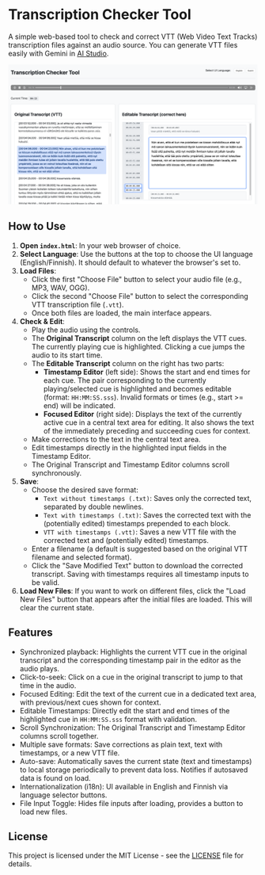 # Transcription Checker Tool

A simple web-based tool to check and correct VTT (Web Video Text Tracks) transcription files against an audio source. You can generate VTT files easily with Gemini in [AI Studio](https://aistudio.google.com).

![screenshot](<transcript screenshot.png>)

## How to Use

1.  **Open `index.html`**: In your web browser of choice.
2.  **Select Language**: Use the buttons at the top to choose the UI language (English/Finnish). It should default to whatever the browser's set to.
3.  **Load Files**:
    *   Click the first "Choose File" button to select your audio file (e.g., MP3, WAV, OGG).
    *   Click the second "Choose File" button to select the corresponding VTT transcription file (`.vtt`).
    *   Once both files are loaded, the main interface appears.
4.  **Check & Edit**:
    *   Play the audio using the controls.
    *   The **Original Transcript** column on the left displays the VTT cues. The currently playing cue is highlighted. Clicking a cue jumps the audio to its start time.
    *   The **Editable Transcript** column on the right has two parts:
        *   **Timestamp Editor** (left side): Shows the start and end times for each cue. The pair corresponding to the currently playing/selected cue is highlighted and becomes editable (format: `HH:MM:SS.sss`). Invalid formats or times (e.g., start >= end) will be indicated.
        *   **Focused Editor** (right side): Displays the text of the currently active cue in a central text area for editing. It also shows the text of the immediately preceding and succeeding cues for context.
    *   Make corrections to the text in the central text area.
    *   Edit timestamps directly in the highlighted input fields in the Timestamp Editor.
    *   The Original Transcript and Timestamp Editor columns scroll synchronously.
5.  **Save**:
    *   Choose the desired save format:
        *   `Text without timestamps (.txt)`: Saves only the corrected text, separated by double newlines.
        *   `Text with timestamps (.txt)`: Saves the corrected text with the (potentially edited) timestamps prepended to each block.
        *   `VTT with timestamps (.vtt)`: Saves a new VTT file with the corrected text and (potentially edited) timestamps.
    *   Enter a filename (a default is suggested based on the original VTT filename and selected format).
    *   Click the "Save Modified Text" button to download the corrected transcript. Saving with timestamps requires all timestamp inputs to be valid.
6.  **Load New Files**: If you want to work on different files, click the "Load New Files" button that appears after the initial files are loaded. This will clear the current state.

## Features

*   Synchronized playback: Highlights the current VTT cue in the original transcript and the corresponding timestamp pair in the editor as the audio plays.
*   Click-to-seek: Click on a cue in the original transcript to jump to that time in the audio.
*   Focused Editing: Edit the text of the current cue in a dedicated text area, with previous/next cues shown for context.
*   Editable Timestamps: Directly edit the start and end times of the highlighted cue in `HH:MM:SS.sss` format with validation.
*   Scroll Synchronization: The Original Transcript and Timestamp Editor columns scroll together.
*   Multiple save formats: Save corrections as plain text, text with timestamps, or a new VTT file.
*   Auto-save: Automatically saves the current state (text and timestamps) to local storage periodically to prevent data loss. Notifies if autosaved data is found on load.
*   Internationalization (i18n): UI available in English and Finnish via language selector buttons.
*   File Input Toggle: Hides file inputs after loading, provides a button to load new files.

## License

This project is licensed under the MIT License - see the [LICENSE](LICENSE) file for details.
